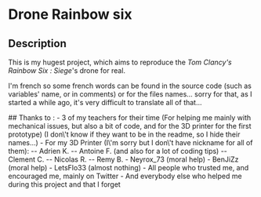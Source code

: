 # **Drone Rainbow six**
## Description
This is my hugest project, which aims to reproduce the *Tom Clancy's Rainbow Six : Siege*'s drone for real.
<p>
I'm french so some french words can be found in the source code (such as variables' name, or in comments) or for the files names... sorry for that, as I started a while ago, it's very difficult to translate all of that...
<p>
<p>
## Thanks to :
- 3 of my teachers for their time (For helping me mainly with mechanical issues, but also a bit of code, and for the 3D printer for the first prototype) (I don\'t know if they want to be in the readme, so I hide their names…)
- For my 3D Printer (I\'m sorry but I don\'t have nickname for all of them):
-- Adrien K.
-- Antoine F. (and also for a lot of coding tips)
-- Clement C.
-- Nicolas R.
-- Remy B.
- Neyrox_73 (moral help)
- BenJiZz (moral help)
- LetsFlo33 (almost nothing)
- All people who trusted me, and encouraged me, mainly on Twitter
- And everybody else who helped me during this project and that I forget
    